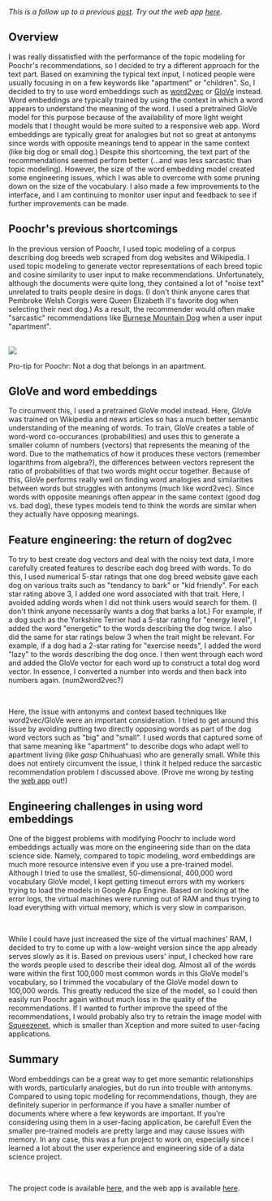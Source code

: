 <i>This is a follow up to a previous <a href="https://aawiegel.github.io/2017/10/17/Poochr.html">post</a>. Try out the web app <a href="https://poochr-182700.appspot.com/">here</a>.</i>

## Overview

I was really dissatisfied with the performance of the topic modeling for Poochr's recommendations, so I decided to try a different approach for the text part. Based on examining the typical text input, I noticed people were usually focusing in on a few keywords like "apartment" or "children". So, I decided to try to use word embeddings such as [word2vec](https://code.google.com/archive/p/word2vec/) or [GloVe](https://nlp.stanford.edu/projects/glove/) instead. Word embeddings are typically trained by using the context in which a word appears to understand the meaning of the word. I used a pretrained GloVe model for this purpose because of the availability of more light weight models that I thought would be more suited to a responsive web app. Word embeddings are typically great for analogies but not so great at antonyms since words with opposite meanings tend to appear in the same context (like big dog or small dog.) Despite this shortcoming, the text part of the recommendations seemed perform better (...and was less sarcastic than topic modeling). However, the size of the word embedding model created some engineering issues, which I was able to overcome with some pruning down on the size of the vocabulary. I also made a few improvements to the interface, and I am continuing to monitor user input and feedback to see if further improvements can be made.

## Poochr's previous shortcomings

In the previous version of Poochr, I used topic modeling of a corpus describing dog breeds web scraped from dog websites and Wikipedia. I used topic modeling to generate vector representations of each breed topic and cosine similarity to user input to make recommendations. Unfortunately, although the documents were quite long, they contained a lot of "noise text" unrelated to traits people desire in dogs. (I don't think anyone cares that Pembroke Welsh Corgis were Queen Elizabeth II's favorite dog when selecting their next dog.) As a result, the recommender would often make "sarcastic" recommendations like [Burnese Mountain Dog](http://dogtime.com/dog-breeds/bernese-mountain-dog) when a user input "apartment".

<br/>

<img src="https://aawiegel.github.io/assets/burnese.jpg"/>

Pro-tip for Poochr: Not a dog that belongs in an apartment.

## GloVe and word embeddings 

To circumvent this, I used a pretrained GloVe model instead. Here, GloVe was trained on Wikipedia and news articles so has a much better semantic understanding of the meaning of words. To train, GloVe creates a table of word-word co-occurances (probabilities) and uses this to generate a smaller column of numbers (vectors) that represents the meaning of the word. Due to the mathematics of how it produces these vectors (remember logarithms from algebra?), the differences between vectors represent the ratio of probabilities of that two words might occur together. Because of this, GloVe performs really well on finding word analogies and similarities between words but struggles with antonyms (much like word2vec). Since words with opposite meanings often appear in the same context (good dog vs. bad dog), these types models tend to think the words are similar when they actually have opposing meanings.

## Feature engineering: the return of dog2vec

To try to best create dog vectors and deal with the noisy text data, I more carefully created features to describe each dog breed with words. To do this, I used numerical 5-star ratings that one dog breed website gave each dog on various traits such as "tendancy to bark" or "kid friendly". For each star rating above 3, I added one word associated with that trait. Here, I avoided adding words when I did not think users would search for them. (I don't think anyone necessarily wants a dog that barks a lot.) For example, if a dog such as the Yorkshire Terrier had a 5-star rating for "energy level", I added the word "energetic" to the words describing the dog twice. I also did the same for star ratings below 3 when the trait might be relevant. For example, if a dog had a 2-star rating for "exercise needs", I added the word "lazy" to the words describing the dog once. I then went through each word and added the GloVe vector for each word up to construct a total dog word vector. In essence, I converted a number into words and then back into numbers again. (num2word2vec?)

<br/>

Here, the issue with antonyms and context based techniques like word2vec/GloVe were an important consideration. I tried to get around this issue by avoiding putting two directly opposing words as part of the dog word vectors such as "big" and "small". I used words that captured some of that same meaning like "apartment" to describe dogs who adapt well to apartment living (like *gasp* Chihuahuas) who are generally small. While this does not entirely circumvent the issue, I think it helped reduce the sarcastic recommendation problem I discussed above. (Prove me wrong by testing the [web app](https://poochr-182700.appspot.com/) out!)

## Engineering challenges in using word embeddings

One of the biggest problems with modifying Poochr to include word embeddings actually was more on the engineering side than on the data science side. Namely, compared to topic modeling, word embeddings are much more resource intensive even if you use a pre-trained model. Although I tried to use the smallest, 50-dimensional, 400,000 word vocabulary GloVe model, I kept getting timeout errors with my workers trying to load the models in Google App Engine. Based on looking at the error logs, the virtual machines were running out of RAM and thus trying to load everything with virtual memory, which is very slow in comparison.

<br/>

While I could have just increased the size of the virtual machines' RAM, I decided to try to come up with a low-weight version since the app already serves slowly as it is. Based on previous users' input, I checked how rare the words people used to describe their ideal dog. Almost all of the words were within the first 100,000 most common words in this GloVe model's vocabulary, so I trimmed the vocabulary of the GloVe model down to 100,000 words. This greatly reduced the size of the model, so I could then easily run Poochr again without much loss in the quality of the recommendations. If I wanted to further improve the speed of the recommendations, I would probably also try to retrain the image model with [Squeezenet](https://github.com/DeepScale/SqueezeNet), which is smaller than Xception and more suited to user-facing applications.

## Summary

Word embeddings can be a great way to get more semantic relationships with words, particularly analogies, but do run into trouble with antonyms. Compared to using topic modeling for recommendations, though, they are definitely superior in performance if you have a smaller number of documents where where a few keywords are important.  If you're considering using them in a user-facing application, be careful! Even the smaller pre-trained models are pretty large and may cause issues with memory. In any case, this was a fun project to work on, especially since I learned a lot about the user experience and engineering side of a data science project.

<br/>

The project code is available [here](https://github.com/aawiegel/Poochr), and the web app is available [here](https://poochr-182700.appspot.com/).
